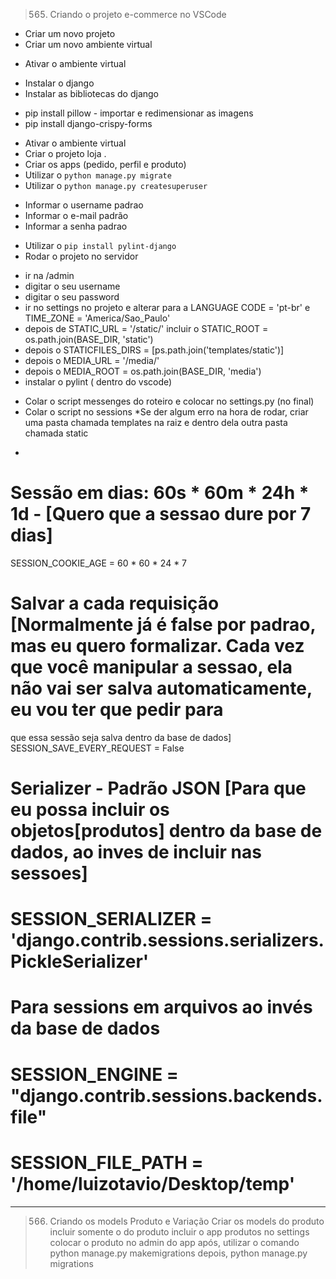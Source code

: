 > 565. Criando o projeto e-commerce no VSCode
* Criar um novo projeto
* Criar um novo ambiente virtual
- Ativar o ambiente virtual
* Instalar o django
* Instalar as bibliotecas do django
- pip install pillow  - importar e redimensionar as imagens
- pip install django-crispy-forms
* Ativar o ambiente virtual
* Criar o projeto loja .
* Criar os apps (pedido, perfil e produto)
* Utilizar o `python manage.py migrate`
* Utilizar o `python manage.py createsuperuser`
- Informar o username padrao
- Informar o e-mail padrão
- Informar a senha padrao
* Utilizar o `pip install pylint-django`
* Rodar o projeto no servidor
- ir na /admin
- digitar o seu username
- digitar o seu password
- ir no settings no projeto e alterar para a LANGUAGE CODE = 'pt-br' e TIME_ZONE = 'America/Sao_Paulo'
- depois de STATIC_URL = '/static/' incluir o STATIC_ROOT = os.path.join(BASE_DIR, 'static')
- depois o STATICFILES_DIRS = [ps.path.join('templates/static')]
- depois o MEDIA_URL = '/media/'
- depois o MEDIA_ROOT = os.path.join(BASE_DIR, 'media')
- instalar o pylint ( dentro do vscode)
* Colar o script messenges do roteiro e colocar no settings.py (no final)
* Colar o script no sessions
*Se der algum erro na hora de rodar, criar uma pasta chamada templates na raiz e dentro dela outra pasta chamada static
- 
# Sessão em dias: 60s * 60m * 24h * 1d - [Quero que a sessao dure por 7 dias]
SESSION_COOKIE_AGE = 60 * 60 * 24 * 7

# Salvar a cada requisição [Normalmente já é false por padrao, mas eu quero formalizar. Cada vez que você manipular a sessao, ela não vai ser salva automaticamente, eu vou ter que pedir para
que essa sessão seja salva dentro da base de dados]
SESSION_SAVE_EVERY_REQUEST = False

# Serializer - Padrão JSON [Para que eu possa incluir os objetos[produtos] dentro da base de dados, ao inves de incluir nas sessoes]
# SESSION_SERIALIZER = 'django.contrib.sessions.serializers.PickleSerializer'

# Para sessions em arquivos ao invés da base de dados
# SESSION_ENGINE = "django.contrib.sessions.backends.file"
# SESSION_FILE_PATH = '/home/luizotavio/Desktop/temp'
______________________________________________________________________________________________
> 566. Criando os models Produto e Variação
Criar os models do produto
incluir somente o do produto
incluir o app produtos no settings
colocar o produto no admin do app
após, utilizar o comando python manage.py makemigrations
depois, python manage.py migrations
